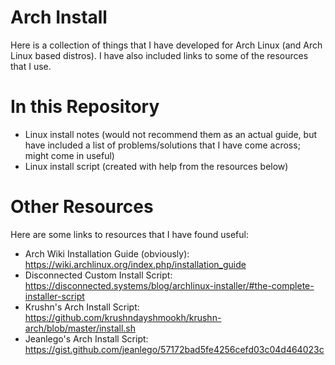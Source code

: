 # Arch Install
Here is a collection of things that I have developed for Arch Linux (and Arch Linux based distros). I have also included links to some of the resources that I use.

# In this Repository
 - Linux install notes (would not recommend them as an actual guide, but have included a list of problems/solutions that I have come across; might come in useful)
 - Linux install script (created with help from the resources below)

# Other Resources
Here are some links to resources that I have found useful:
 - Arch Wiki Installation Guide (obviously): https://wiki.archlinux.org/index.php/installation_guide
 - Disconnected Custom Install Script: https://disconnected.systems/blog/archlinux-installer/#the-complete-installer-script
 - Krushn's Arch Install Script: https://github.com/krushndayshmookh/krushn-arch/blob/master/install.sh
 - Jeanlego's Arch Install Script: https://gist.github.com/jeanlego/57172bad5fe4256cefd03c04d464023c
 
